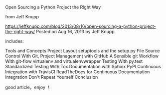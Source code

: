Open Sourcing a Python Project the Right Way

from Jeff Knupp

https://jeffknupp.com/blog/2013/08/16/open-sourcing-a-python-project-the-right-way/
Posted on Aug 16, 2013 by Jeff Knupp

includes:

Tools and Concepts
Project Layout
setuptools and the setup.py File
Source Control With Git, Project Management with GitHub
A Sensible git Workflow With git-flow
virtualenv and virtualenvwrapper
Testing With py.test
Standardized Testing With Tox
Documentation with Sphinx
PyPI
Continuous Integration with TravisCI
ReadTheDocs for Continuous Documentation Integration
Don't Repeat Yourself
Conclusion







good article，enjoy ！
